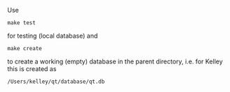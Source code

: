 Use

    make test

for testing (local database) and

    make create

to create a working (empty) database in the parent directory, i.e. for Kelley this is created as

    /Users/kelley/qt/database/qt.db

